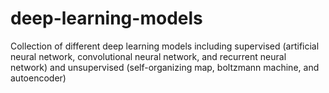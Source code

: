 # deep-learning-models

Collection of different deep learning models including supervised (artificial neural network, convolutional neural network, and recurrent neural network) and unsupervised (self-organizing map, boltzmann machine, and autoencoder)
